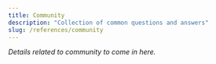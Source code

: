 ```yaml
---
title: Community
description: "Collection of common questions and answers"
slug: /references/community
---
```

*Details related to community to come in here.*